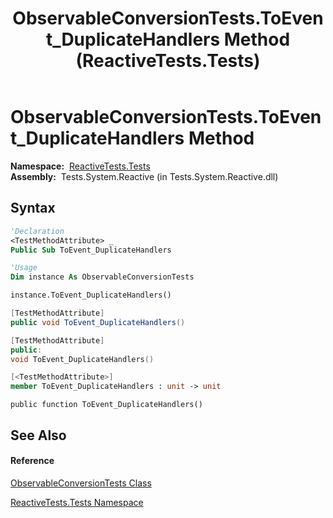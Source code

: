 ﻿---
title: ObservableConversionTests.ToEvent_DuplicateHandlers Method  (ReactiveTests.Tests)
TOCTitle: ToEvent_DuplicateHandlers Method
ms:assetid: M:ReactiveTests.Tests.ObservableConversionTests.ToEvent_DuplicateHandlers
ms:mtpsurl: https://msdn.microsoft.com/en-us/library/reactivetests.tests.observableconversiontests.toevent_duplicatehandlers(v=VS.103)
ms:contentKeyID: 36620328
ms.date: 06/28/2011
mtps_version: v=VS.103
f1_keywords:
- ReactiveTests.Tests.ObservableConversionTests.ToEvent_DuplicateHandlers
dev_langs:
- CSharp
- JScript
- VB
- FSharp
- c++
---

# ObservableConversionTests.ToEvent\_DuplicateHandlers Method

**Namespace:**  [ReactiveTests.Tests](hh289046\(v=vs.103\).md)  
**Assembly:**  Tests.System.Reactive (in Tests.System.Reactive.dll)

## Syntax

``` vb
'Declaration
<TestMethodAttribute> _
Public Sub ToEvent_DuplicateHandlers
```

``` vb
'Usage
Dim instance As ObservableConversionTests

instance.ToEvent_DuplicateHandlers()
```

``` csharp
[TestMethodAttribute]
public void ToEvent_DuplicateHandlers()
```

``` c++
[TestMethodAttribute]
public:
void ToEvent_DuplicateHandlers()
```

``` fsharp
[<TestMethodAttribute>]
member ToEvent_DuplicateHandlers : unit -> unit 
```

``` jscript
public function ToEvent_DuplicateHandlers()
```

## See Also

#### Reference

[ObservableConversionTests Class](hh315021\(v=vs.103\).md)

[ReactiveTests.Tests Namespace](hh289046\(v=vs.103\).md)

